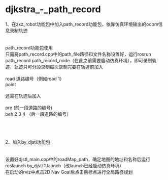 # djkstra_-_path_record
1、在zxz_robot功能包中加入path_record功能包，依靠仿真环境输出的odom信息录制轨迹<br>
<br>
<br>
path_record功能包使用<br>
只需将path_record.cpp中的path_file路径和文件名称设置好，运行rosrun path_record path_record_node（在此之前需要启动仿真环境），即可录制轨迹，轨迹只可分段录制每次录制完要在轨迹前加入<br>
<br>
road 道路编号（例如road 1）<br>
point<br>
<br>
还需在轨迹后加入<br>
<br>
pre		     (前一段道路的编号)<br>
beh 2 3 4	（后一段道路的编号）<br>
<br>
<br>
<br>
<br>
2、加入by_djstl功能包<br>
<br>
<br>
设置好djstl_main.cpp中的roadMap_path，确定地图的地址和名称后运行<br>
roslaunch by_djstl 1.launch（改launch已经启动仿真环境）<br>
在启动的rviz中点击2D Nav Goal后点击目标点进行全局路径规划



